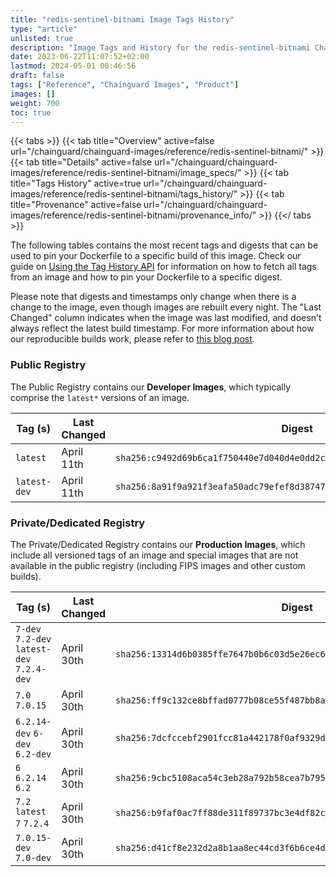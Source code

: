 ```yaml
---
title: "redis-sentinel-bitnami Image Tags History"
type: "article"
unlisted: true
description: "Image Tags and History for the redis-sentinel-bitnami Chainguard Image"
date: 2023-06-22T11:07:52+02:00
lastmod: 2024-05-01 00:46:56
draft: false
tags: ["Reference", "Chainguard Images", "Product"]
images: []
weight: 700
toc: true
---
```


{{< tabs >}}
{{< tab title="Overview" active=false url="/chainguard/chainguard-images/reference/redis-sentinel-bitnami/" >}}
{{< tab title="Details" active=false url="/chainguard/chainguard-images/reference/redis-sentinel-bitnami/image_specs/" >}}
{{< tab title="Tags History" active=true url="/chainguard/chainguard-images/reference/redis-sentinel-bitnami/tags_history/" >}}
{{< tab title="Provenance" active=false url="/chainguard/chainguard-images/reference/redis-sentinel-bitnami/provenance_info/" >}}
{{</ tabs >}}

The following tables contains the most recent tags and digests that can be used to pin your Dockerfile to a specific build of this image. Check our guide on [Using the Tag History API](/chainguard/chainguard-images/using-the-tag-history-api/) for information on how to fetch all tags from an image and how to pin your Dockerfile to a specific digest.

Please note that digests and timestamps only change when there is a change to the image, even though images are rebuilt every night. The "Last Changed" column indicates when the image was last modified, and doesn't always reflect the latest build timestamp. For more information about how our reproducible builds work, please refer to [this blog post](https://www.chainguard.dev/unchained/reproducing-chainguards-reproducible-image-builds).

### Public Registry
The Public Registry contains our **Developer Images**, which typically comprise the `latest*` versions of an image.

| Tag (s)       | Last Changed | Digest                                                                    |
|---------------|--------------|---------------------------------------------------------------------------|
|  `latest`     | April 11th   | `sha256:c9492d69b6ca1f750440e7d040d4e0dd2cfa9197dc3b258d32b4ab9088ac303d` |
|  `latest-dev` | April 11th   | `sha256:8a91f9a921f3eafa50adc79efef8d387476cc406af09da69756199c7d6c199b2` |


### Private/Dedicated Registry
The Private/Dedicated Registry contains our **Production Images**, which include all versioned tags of an image and special images that are not available in the public registry (including FIPS images and other custom builds).

| Tag (s)                                     | Last Changed | Digest                                                                    |
|---------------------------------------------|--------------|---------------------------------------------------------------------------|
|  `7-dev` `7.2-dev` `latest-dev` `7.2.4-dev` | April 30th   | `sha256:13314d6b0385ffe7647b0b6c03d5e26ec6a34ddb50594d075d3c62b5a78429cd` |
|  `7.0` `7.0.15`                             | April 30th   | `sha256:ff9c132ce8bffad0777b08ce55f487bb8aa9241cc186faf50598f2eb87a00b0e` |
|  `6.2.14-dev` `6-dev` `6.2-dev`             | April 30th   | `sha256:7dcfccebf2901fcc81a442178f0af9329d49f4232ef6afb840be2571a8a47964` |
|  `6` `6.2.14` `6.2`                         | April 30th   | `sha256:9cbc5108aca54c3eb28a792b58cea7b79576704b5f55f177b191688a5f9789d9` |
|  `7.2` `latest` `7` `7.2.4`                 | April 30th   | `sha256:b9faf0ac7ff88de311f89737bc3e4df82c6089a5db615a18dd5494230e7808e3` |
|  `7.0.15-dev` `7.0-dev`                     | April 30th   | `sha256:d41cf8e232d2a8b1aa8ec44cd3f6b6ce4d8a5a17a665cb53cd886a5bf5243185` |

